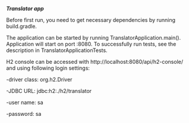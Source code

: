 **_Translator app_**

Before first run, you need to get necessary dependencies by running build.gradle.

The application can be started by running TranslatorApplication.main(). Application will start on port :8080.
To successfully run tests, see the description in TranslatorApplicationTests.

H2 console can be accessed with http://localhost:8080/api/h2-console/ and using following login settings:

-driver class: org.h2.Driver

-JDBC URL: jdbc:h2:./h2/translator

-user name: sa

-password: sa